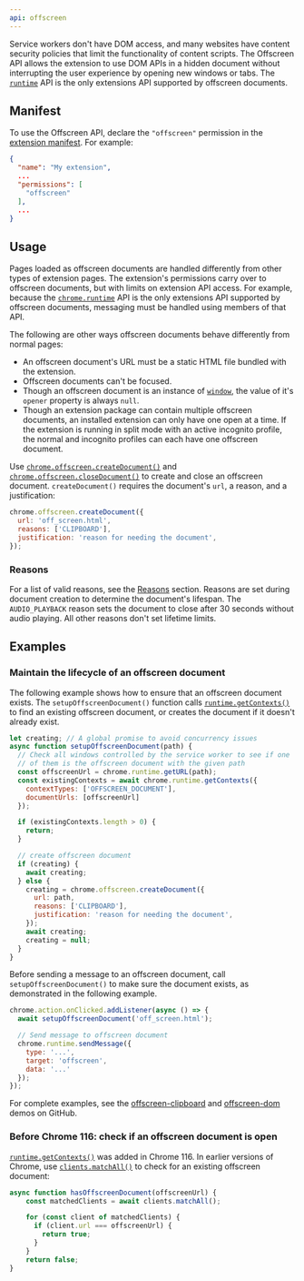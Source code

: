 ```yaml
---
api: offscreen
---
```


Service workers don't have DOM access, and many websites have content security policies that
limit the functionality of content scripts. The Offscreen API allows the extension to use DOM
APIs in a hidden document without interrupting the user experience by opening new windows or
tabs. The [`runtime`](/docs/extensions/reference/runtime/) API is the only extensions API
supported by offscreen documents.

## Manifest

To use the Offscreen API, declare the `"offscreen"` permission in the [extension manifest][doc-manifest]. For example:

```json
{
  "name": "My extension",
  ...
  "permissions": [
    "offscreen"
  ],
  ...
}
```

## Usage

Pages loaded as offscreen documents are handled differently from other types of extension pages.
The extension's permissions carry over to offscreen documents, but with limits on extension API
access. For example, because the [`chrome.runtime`][api-runtime] API is the only
extensions API supported by offscreen documents, messaging must be handled
using members of that API.

The following are other ways offscreen documents behave differently from normal pages:

* An offscreen document's URL must be a static HTML file bundled with the extension.
* Offscreen documents can't be focused.
* Though an offscreen document is an instance of [`window`](https://developer.mozilla.org/docs/Web/API/Window), the value of it's `opener` property is always `null`.
* Though an extension package can contain multiple offscreen documents, an installed extension can only
  have one open at a time. If the extension is running
  in split mode with an active incognito profile, the normal and incognito profiles can each
  have one offscreen document. 

Use [`chrome.offscreen.createDocument()`](#method-createDocument) and
[`chrome.offscreen.closeDocument()`](#method-closeDocument) to create and close an offscreen
document. `createDocument()` requires the document's `url`, a reason, and a justification:

```js
chrome.offscreen.createDocument({
  url: 'off_screen.html',
  reasons: ['CLIPBOARD'],
  justification: 'reason for needing the document',
});
```

### Reasons

For a list of valid reasons, see the [Reasons][offscreen-reason] section. Reasons are set during
document creation to determine the document's lifespan. The `AUDIO_PLAYBACK` reason sets the
document to close after 30 seconds without audio playing. All other reasons don't set lifetime limits.

## Examples

### Maintain the lifecycle of an offscreen document

The following example shows how to ensure that an offscreen document exists. The
`setupOffscreenDocument()` function calls [`runtime.getContexts()`][runtime-get-contexts] to find
an existing offscreen document, or creates the document if it doesn't already exist.

```js
let creating; // A global promise to avoid concurrency issues
async function setupOffscreenDocument(path) {
  // Check all windows controlled by the service worker to see if one 
  // of them is the offscreen document with the given path
  const offscreenUrl = chrome.runtime.getURL(path);
  const existingContexts = await chrome.runtime.getContexts({
    contextTypes: ['OFFSCREEN_DOCUMENT'],
    documentUrls: [offscreenUrl]
  });

  if (existingContexts.length > 0) {
    return;
  }

  // create offscreen document
  if (creating) {
    await creating;
  } else {
    creating = chrome.offscreen.createDocument({
      url: path,
      reasons: ['CLIPBOARD'],
      justification: 'reason for needing the document',
    });
    await creating;
    creating = null;
  }
}
```

Before sending a message to an offscreen document, call `setupOffscreenDocument()` to make sure
the document exists, as demonstrated in the following example. 

```js
chrome.action.onClicked.addListener(async () => {
  await setupOffscreenDocument('off_screen.html');

  // Send message to offscreen document
  chrome.runtime.sendMessage({
    type: '...',
    target: 'offscreen',
    data: '...'
  });
});
```

For complete examples, see the [offscreen-clipboard][gh-offscreen-clipboard] and
[offscreen-dom][gh-offscreen-dom] demos on GitHub.

### Before Chrome 116: check if an offscreen document is open

[`runtime.getContexts()`][runtime-get-contexts] was added in Chrome 116. In earlier versions of
Chrome, use [`clients.matchAll()`](https://developer.mozilla.org/docs/Web/API/Clients/matchAll)
to check for an existing offscreen document:

```js
async function hasOffscreenDocument(offscreenUrl) {
    const matchedClients = await clients.matchAll();

    for (const client of matchedClients) {
      if (client.url === offscreenUrl) {
        return true;
      }
    }
    return false;
}
```


 [api-runtime]: /docs/extensions/reference/runtime/
 [api-windows]: /docs/extensions/reference/windows/
 [doc-manifest]: /docs/extensions/mv3/manifest/
 [gh-offscreen-clipboard]: https://github.com/GoogleChrome/chrome-extensions-samples/tree/main/functional-samples/cookbook.offscreen-clipboard-write
 [gh-offscreen-dom]: https://github.com/GoogleChrome/chrome-extensions-samples/tree/main/functional-samples/cookbook.offscreen-dom
 [offscreen-reason]: /docs/extensions/reference/offscreen/#type-Reason
 [runtime-get-contexts]: /docs/extensions/reference/runtime/#method-getContexts
